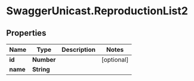 # SwaggerUnicast.ReproductionList2

## Properties

Name | Type | Description | Notes
------------ | ------------- | ------------- | -------------
**id** | **Number** |  | [optional] 
**name** | **String** |  | 


